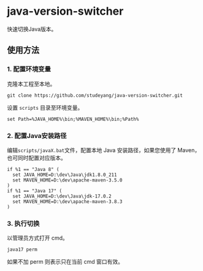 # java-version-switcher
快速切换Java版本。

## 使用方法

### 1. 配置环境变量

克隆本工程至本地。

```shell
git clone https://github.com/studeyang/java-version-switcher.git
```

设置 `scripts` 目录至环境变量。

```
set Path=%JAVA_HOME%\bin;%MAVEN_HOME%\bin;%Path%
```

### 2. 配置Java安装路径

编辑`scripts/javaX.bat`文件，配置本地 Java 安装路径，如果您使用了 Maven，也可同时配置对应版本。

```
if %1 == "Java 8" (
  set JAVA_HOME=D:\dev\Java\jdk1.8.0_211
  set MAVEN_HOME=D:\dev\apache-maven-3.5.0
)
if %1 == "Java 17" (
  set JAVA_HOME=D:\dev\Java\jdk-17.0.2
  set MAVEN_HOME=D:\dev\apache-maven-3.8.3
)
```

### 3. 执行切换

以管理员方式打开 cmd。

```
java17 perm
```

如果不加 perm 则表示只在当前 cmd 窗口有效。

